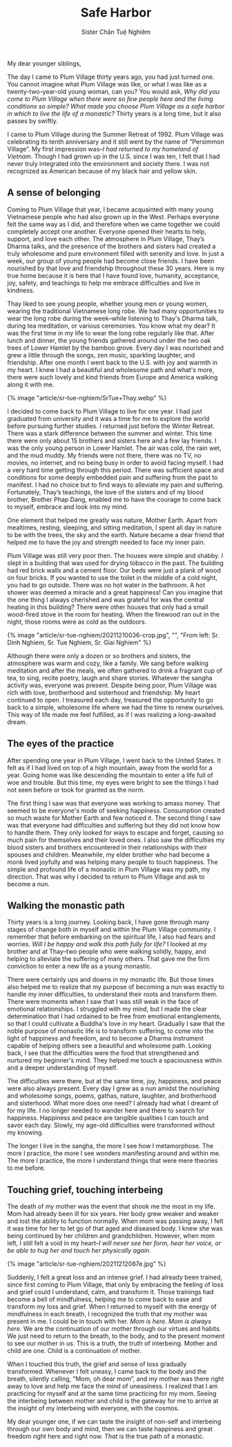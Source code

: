 ﻿---
title: Safe Harbor
author: Sister Chân Tuệ Nghiêm
---

My dear younger siblings, 

The day I came to Plum Village thirty years ago, you had just turned one. You cannot imagine what Plum Village was like, or what I was like as a twenty-two-year-old young woman, can you? You would ask, *Why did you come to Plum Village when there were so few people here and the living conditions so simple? What made you choose Plum Village as a safe harbor in which to live the life of a monastic?* Thirty years is a long time, but it also passes by swiftly.

I came to Plum Village during the Summer Retreat of 1992. Plum Village was celebrating its tenth anniversary and it still went by the name of “Persimmon Village”. My first impression was–*I had returned to my homeland of Vietnam*. Though I had grown up in the U.S. since I was ten, I felt that I had never truly integrated into the environment and society there. I was not recognized as American because of my black hair and yellow skin.

## A sense of belonging

Coming to Plum Village that year, I became acquainted with many young Vietnamese people who had also grown up in the West. Perhaps everyone felt the same way as I did, and therefore when we came together we could completely accept one another. Everyone opened their hearts to help, support, and love each other. The atmosphere in Plum Village,  Thay’s Dharma talks, and the presence of the brothers and sisters had created a truly wholesome and pure environment filled with serenity and love. In just a week, our group of young people had become close friends. I have been nourished by that love and friendship throughout these 30 years. Here is my true home because it is here that I have found love, humanity, acceptance, joy, safety, and teachings to help me embrace difficulties and live in kindness.

Thay liked to see young people, whether young men or young women, wearing the traditional Vietnamese long robe. We had many opportunities to wear the long robe during the week–while listening to Thay's Dharma talk, during tea meditation, or various ceremonies. You know what my dear? It was the first time in my life to wear the long robe regularly like that. After lunch and dinner, the young friends gathered around under the two oak trees of Lower Hamlet by the bamboo grove. Every day I was nourished and grew a little through the songs, zen music, sparkling laughter, and friendship. After one month I went back to the U.S. with joy and warmth in my heart. I knew I had a beautiful and wholesome path and what's more, there were such lovely and kind friends from Europe and America walking along it with me.

{% image "article/sr-tue-nghiem/SrTue+Thay.webp" %}

I decided to come back to Plum Village to live for one year. I had just graduated from university and it was a time for me to explore the world before pursuing further studies. I returned just before the Winter Retreat. There was a stark difference between the summer and winter. This time there were only about 15 brothers and sisters here and a few lay friends. I was the only young person in Lower Hamlet. The air was cold, the rain wet, and the mud muddy. My friends were not there, there was no TV, no movies, no internet, and no being busy in order to avoid facing myself. I had a very hard time getting through this period. There was sufficient space and conditions for some deeply embedded pain and suffering from the past to manifest. I had no choice but to find ways to alleviate my pain and suffering. Fortunately, Thay’s teachings, the love of the sisters and of my blood brother, Brother Phap Dang, enabled me to have the courage to come back to myself, embrace and look into my mind. 

One element that helped me greatly was nature, Mother Earth. Apart from mealtimes, resting, sleeping, and sitting meditation, I spent all day in nature to be with the trees, the sky and the earth. Nature became a dear friend that helped me to have the joy and strength needed to face my inner pain. 

Plum Village was still very poor then. The houses were simple and shabby. I slept in a building that was used for drying tobacco in the past. The building had red brick walls and a cement floor. Our beds were just a plank of wood on four bricks. If you wanted to use the toilet in the middle of a cold night, you had to go outside. There was no hot water in the bathroom. A hot shower was deemed a miracle and a great happiness! Can you imagine that the one thing I always cherished and was grateful for was the central heating in this building? There were other houses that only had a small wood-fired stove in the room for heating. When the firewood ran out in the night, those rooms were as cold as the outdoors. 

{% image "article/sr-tue-nghiem/20211210036-crop.jpg", "", "From left: Sr. Dinh Nghiem, Sr. Tue Nghiem, Sr. Giai Nghiem" %}

Although there were only a dozen or so brothers and sisters, the atmosphere was warm and cozy, like a family. We sang before walking meditation and after the meals, we often gathered to drink a fragrant cup of tea, to sing, recite poetry, laugh and share stories. Whatever the sangha activity was, everyone was present. Despite being poor, Plum Village was rich with love, brotherhood and sisterhood and friendship. My heart continued to open. I treasured each day, treasured the opportunity to go back to a simple, wholesome life where we had the time to renew ourselves. This way of life made me feel fulfilled, as if I was realizing a long-awaited dream. 

## The eyes of the practice
After spending one year in Plum Village, I went back to the United States. It felt as if I had lived on top of a high mountain, away from the world for a year. Going home was like descending the mountain to enter a life full of woe and trouble. But this time, my eyes were bright to see the things I had not seen before or took for granted as the norm.

The first thing I saw was that everyone was working to amass money. That seemed to be everyone's mode of seeking happiness. Consumption created so much waste for Mother Earth and few noticed it. The second thing I saw was that everyone had difficulties and suffering but they did not know how to handle them. They only looked for ways to escape and forget, causing so much pain for themselves and their loved ones. I also saw the difficulties my blood sisters and brothers encountered in their relationships with their spouses and children. Meanwhile, my elder brother who had become a monk lived joyfully and was helping many people to touch happiness. The simple and profound life of a monastic in Plum Village was my path, my direction. That was why I decided to return to Plum Village and ask to become a nun.

## Walking the monastic path
Thirty years is a long journey. Looking back, I have gone through many stages of change both in myself and within the Plum Village community. I remember that before embarking on the spiritual life, I also had fears and worries. *Will I be happy and walk this path fully for life?* I looked at my brother and at Thay–two people who were walking solidly, happy, and helping to alleviate the suffering of many others. That gave me the firm conviction to enter a new life as a young monastic. 

There were certainly ups and downs in my monastic life. But those times also helped me to realize that my purpose of becoming a nun was exactly to handle my inner difficulties, to understand their roots and transform them. There were moments when I saw that I was still weak in the face of emotional relationships. I struggled with my mind, but I made the clear determination that I had ordained to be free from emotional entanglements, so that I could cultivate a Buddha's love in my heart. Gradually I saw that the noble purpose of monastic life is to transform suffering, to come into the light of happiness and freedom, and to become a Dharma instrument capable of helping others see a beautiful and wholesome path. Looking back, I see that the difficulties were the food that strengthened and nurtured my beginner's mind. They helped me touch a spaciousness within and a deeper understanding of myself.

The difficulties were there, but at the same time, joy, happiness, and peace were also always present. Every day I grew as a nun amidst the nourishing and wholesome songs, poems, gathas, nature, laughter, and brotherhood and sisterhood. What more does one need? I already had what I dreamt of for my life. I no longer needed to wander here and there to search for happiness. Happiness and peace are tangible qualities I can touch and savor each day. Slowly, my age-old difficulties were transformed without my knowing. 

The longer I live in the sangha, the more I see how I metamorphose. The more I practice, the more I see wonders manifesting around and within me. The more I practice, the more I understand things that were mere theories to me before. 

## Touching grief, touching interbeing
The death of my mother was the event that shook me the most in my life. Mom had already been ill for six years. Her body grew weaker and weaker and lost the ability to function normally. When mom was passing away, I felt it was time for her to let go of that aged and diseased body. I knew she was being continued by her children and grandchildren. However, when mom left, I still felt a void in my heart–*I will never see her form, hear her voice, or be able to hug her and touch her physically again*.

{% image "article/sr-tue-nghiem/20211212087e.jpg" %}

Suddenly, I felt a great loss and an intense grief. I had already been trained, since first coming to Plum Village, that only by embracing the feeling of loss and grief could I understand, calm, and transform it. Those trainings had become a bell of mindfulness, helping me to come back to ease and transform my loss and grief. When I returned to myself with the energy of mindfulness in each breath, I recognized the truth that my mother was present in me. I could be in touch with her. *Mom is here. Mom is always here.* We are the continuation of our mother through our virtues and habits. We just need to return to the breath, to the body, and to the present moment to see our mother in us. This is a truth, the truth of interbeing. Mother and child are one. Child is a continuation of mother.   

When I touched this truth, the grief and sense of loss gradually transformed. Whenever I felt uneasy, I came back to the body and the breath, silently calling, “Mom, oh dear mom”, and my mother was there right away to love and help me face the mind of uneasiness. I realized that I am practicing for myself and at the same time practicing for my mom. Seeing the interbeing between mother and child is the gateway for me to arrive at the insight of my interbeing with everyone, with the cosmos.

My dear younger one, if we can taste the insight of non-self and interbeing through our own body and mind, then we can taste happiness and great freedom right here and right now. *That* is the true path of a monastic. 
